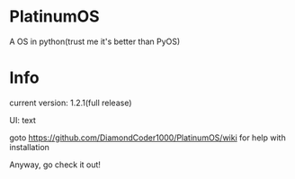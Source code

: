 # PlatinumOS
A OS in python(trust me it's better than PyOS)
# Info
current version: 1.2.1(full release)

UI: text

goto https://github.com/DiamondCoder1000/PlatinumOS/wiki for help with installation

Anyway, go check it out!
                                                                                                                                                                                                                                                                                                                                                                                               
